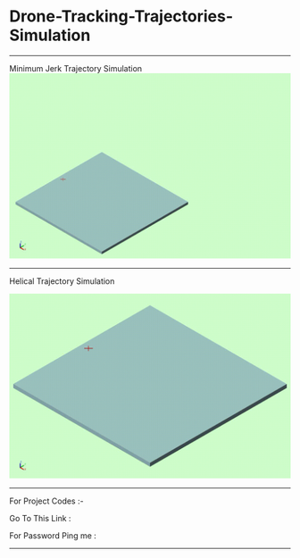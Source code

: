 # Drone-Tracking-Trajectories-Simulation










*****************************************************************
Minimum Jerk Trajectory Simulation
![alt text](https://github.com/pranavpeddi1/Drone-Tracking-Trajectories-Simulation/blob/main/Trajectory1_Simulink.gif)

**************************************************************************************
Helical Trajectory Simulation

![alt text](https://github.com/pranavpeddi1/Drone-Tracking-Trajectories-Simulation/blob/main/Trajectory2_Simulink.gif)

*****************************************************************

For Project Codes :- 

Go To This Link :

For Password Ping me :
*****************************************
